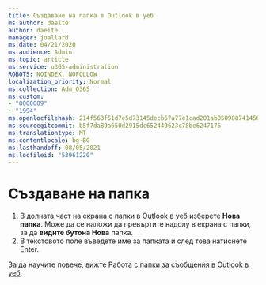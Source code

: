 ```yaml
---
title: Създаване на папка в Outlook в уеб
ms.author: daeite
author: daeite
manager: joallard
ms.date: 04/21/2020
ms.audience: Admin
ms.topic: article
ms.service: o365-administration
ROBOTS: NOINDEX, NOFOLLOW
localization_priority: Normal
ms.collection: Adm_O365
ms.custom:
- "8000009"
- "1994"
ms.openlocfilehash: 214f563f51d7e5d73145decb67a77e1cad201ab05098874145691e42b94c65e3
ms.sourcegitcommit: b5f7da89a650d2915dc652449623c78be6247175
ms.translationtype: MT
ms.contentlocale: bg-BG
ms.lasthandoff: 08/05/2021
ms.locfileid: "53961220"
---
```

# <a name="create-a-folder"></a>Създаване на папка

1. В долната част на екрана с папки в Outlook в уеб изберете **Нова папка**. Може да се наложи да превъртите надолу в екрана с папки, за да **видите бутона Нова** папка.
1. В текстовото поле въведете име за папката и след това натиснете Enter.

За да научите повече, вижте [Работа с папки за съобщения в Outlook в уеб](https://support.office.com/article/ae0f10d6-54e7-4f29-acd3-78cdc3fdcb9f).